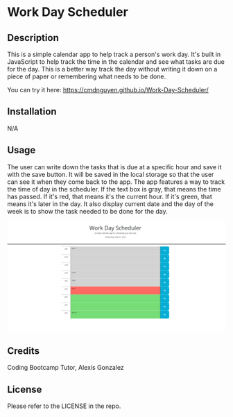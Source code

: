 # Work Day Scheduler

## Description

This is a simple calendar app to help track a person's work day. It's built in JavaScript to help track the time in the calendar and see what tasks are due for the day. This is a better way track the day without writing it down on a piece of paper or remembering what needs to be done.

You can try it here: https://cmdnguyen.github.io/Work-Day-Scheduler/

## Installation

N/A

## Usage

The user can write down the tasks that is due at a specific hour and save it with the save button. It will be saved in the local storage so that the user can see it when they come back to the app.
The app features a way to track the time of day in the scheduler. If the text box is gray, that means the time has passed. If it's red, that means it's the current hour. If it's green, that means it's later in the day.
It also display current date and the day of the week is to show the task needed to be done for the day.

![Calendar App](./Assets/Screenshot%202023-05-31%20140339.png)

## Credits

Coding Bootcamp Tutor, Alexis Gonzalez

## License

Please refer to the LICENSE in the repo.


